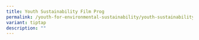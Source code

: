 ```yaml
---
title: Youth Sustainability Film Prog
permalink: /youth-for-environmental-sustainability/youth-sustainability-film-prog/
variant: tiptap
description: ""
---
```

